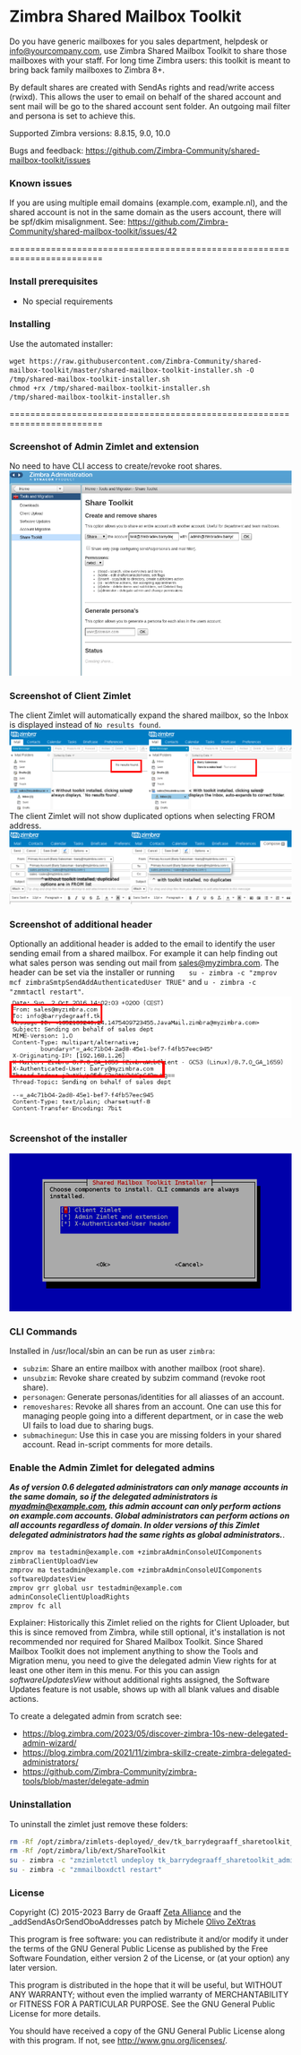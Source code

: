 Zimbra Shared Mailbox Toolkit
==========

Do you have generic mailboxes for you sales department, helpdesk or info@yourcompany.com, use Zimbra Shared Mailbox Toolkit to 
share those mailboxes with your staff. For long time Zimbra users: this toolkit is meant to bring back family mailboxes to Zimbra 8+.

By default shares are created with SendAs rights and read/write access (rwixd). This allows the user to email on behalf of the shared account and sent mail will be go to the shared account sent folder. An outgoing mail filter and persona is set to achieve this.

Supported Zimbra versions: 8.8.15, 9.0, 10.0

Bugs and feedback: https://github.com/Zimbra-Community/shared-mailbox-toolkit/issues

### Known issues

If you are using multiple email domains (example.com, example.nl), and the shared account is not in the same domain as the users account, there will be spf/dkim misalignment. See: https://github.com/Zimbra-Community/shared-mailbox-toolkit/issues/42

========================================================================

### Install prerequisites
  - No special requirements

### Installing
Use the automated installer:

    wget https://raw.githubusercontent.com/Zimbra-Community/shared-mailbox-toolkit/master/shared-mailbox-toolkit-installer.sh -O /tmp/shared-mailbox-toolkit-installer.sh
    chmod +rx /tmp/shared-mailbox-toolkit-installer.sh
    /tmp/shared-mailbox-toolkit-installer.sh


========================================================================

### Screenshot of Admin Zimlet and extension
No need to have CLI access to create/revoke root shares.
![alt tag](https://raw.githubusercontent.com/Zimbra-Community/shared-mailbox-toolkit/master/help/admin-zimlet.png)

### Screenshot of Client Zimlet
The client Zimlet will automatically expand the shared mailbox, so the Inbox is displayed instead of `No results found`.
![alt tag](https://raw.githubusercontent.com/Zimbra-Community/shared-mailbox-toolkit/master/help/client-zimlet.png)
The client Zimlet will not show duplicated options when selecting FROM address.
![alt tag](https://raw.githubusercontent.com/Zimbra-Community/shared-mailbox-toolkit/master/help/from.png)

### Screenshot of additional header
Optionally an additional header is added to the email to identify the user sending email from a shared mailbox. For example it can help finding out what sales person was sending out mail from sales@myzimbra.com. The header can be set via the installer or running `   su - zimbra -c "zmprov mcf zimbraSmtpSendAddAuthenticatedUser TRUE"` and `u - zimbra -c "zmmtactl restart"`.
![alt tag](https://raw.githubusercontent.com/Zimbra-Community/shared-mailbox-toolkit/245ed7b8e4799004e81c4aa844bf6a0edf679f77/help/header.png)

### Screenshot of the installer
![alt tag](https://raw.githubusercontent.com/Zimbra-Community/shared-mailbox-toolkit/master/help/installer.png)

### CLI Commands
Installed in /usr/local/sbin an can be run as user `zimbra`:
* `subzim`: Share an entire mailbox with another mailbox (root share).
* `unsubzim`: Revoke share created by subzim command (revoke root share).
* `personagen`: Generate personas/identities for all aliasses of an account.
* `removeshares`: Revoke all shares from an account. One can use this for managing people going into a different department, or in case the web UI fails to load due to sharing bugs.
* `submachinegun`: Use this in case you are missing folders in your shared account. Read in-script comments for more details.

### Enable the Admin Zimlet for delegated admins

***As of version 0.6 delegated administrators can only manage accounts in the same domain, so if the delegated administrators is myadmin@example.com, this admin account can only perform actions on example.com accounts. Global administrators can perform actions on all accounts regardless of domain. In older versions of this Zimlet delegated administrators had the same rights as global administrators.***. 

    zmprov ma testadmin@example.com +zimbraAdminConsoleUIComponents zimbraClientUploadView
    zmprov ma testadmin@example.com +zimbraAdminConsoleUIComponents softwareUpdatesView
    zmprov grr global usr testadmin@example.com adminConsoleClientUploadRights
    zmprov fc all

Explainer:
Historically this Zimlet relied on the rights for Client Uploader, but this is since removed from Zimbra, while still optional, it's installation is not recommended nor required for Shared Mailbox Toolkit. Since Shared Mailbox Toolkit does not implement anything to show the Tools and Migration menu, you need to give the delegated admin View rights for at least one other item in this menu. For this you can assign _softwareUpdatesView_ without additional rights assigned, the Software Updates feature is not usable, shows up with all blank values and disable actions.

To create a delegated admin from scratch see: 
- https://blog.zimbra.com/2023/05/discover-zimbra-10s-new-delegated-admin-wizard/
- https://blog.zimbra.com/2021/11/zimbra-skillz-create-zimbra-delegated-administrators/
- https://github.com/Zimbra-Community/zimbra-tools/blob/master/delegate-admin

### Uninstallation

To uninstall the zimlet just remove these folders:

```bash
rm -Rf /opt/zimbra/zimlets-deployed/_dev/tk_barrydegraaff_sharetoolkit_client
rm -Rf /opt/zimbra/lib/ext/ShareToolkit
su - zimbra -c "zmzimletctl undeploy tk_barrydegraaff_sharetoolkit_admin"
su - zimbra -c "zmmailboxdctl restart"
```

### License

Copyright (C) 2015-2023  Barry de Graaff [Zeta Alliance](https://zetalliance.org/) and the _addSendAsOrSendOboAddresses patch by Michele [Olivo ZeXtras](https://www.zextras.com)

This program is free software: you can redistribute it and/or modify
it under the terms of the GNU General Public License as published by
the Free Software Foundation, either version 2 of the License, or
(at your option) any later version.

This program is distributed in the hope that it will be useful,
but WITHOUT ANY WARRANTY; without even the implied warranty of
MERCHANTABILITY or FITNESS FOR A PARTICULAR PURPOSE.  See the
GNU General Public License for more details.

You should have received a copy of the GNU General Public License
along with this program.  If not, see http://www.gnu.org/licenses/.

